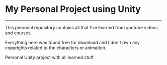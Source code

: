 # My Personal Project using Unity
----------------------------------
This personal repository contains all that I've learned from youtube videos and courses.

Everything here was found free for download and I don't own any copyrights related to the characters or animation.

Personal Unity project with all learned stuff
